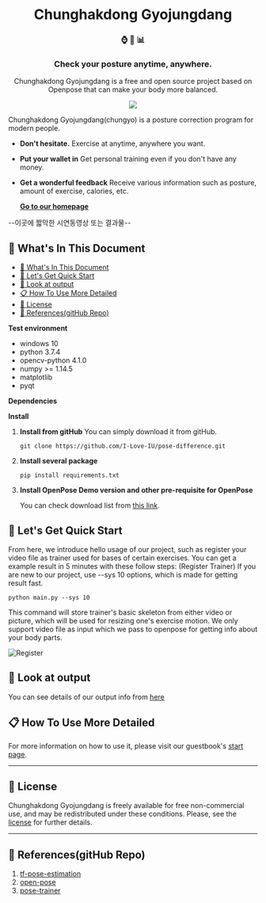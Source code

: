 <h1 align="center">
  Chunghakdong Gyojungdang
</h1>

<h3 align="center">
  ⌚ 💪 📊
</h3>
<h3 align="center">
  Check your posture anytime, anywhere.
</h3>
<p align="center">
  Chunghakdong Gyojungdang is a free and open source project based on Openpose that can make your body more  balanced.
</p>
<p align="center">
  <a href='https://travis-ci.org/I-Love-IU/pose-difference'><img src = "https://travis-ci.org/I-Love-IU/pose-difference.svg?branch=dev"></a>
</p>

Chunghakdong Gyojungdang(chungyo) is a posture correction program for modern people.

- **Don't hesitate.** Exercise at anytime, anywhere you want.
- **Put your wallet in** Get personal training even if you don't have any money.
- **Get a wonderful feedback** Receive various information such as posture, amount of exercise, calories, etc.

  [**Go to our homepage**](https://rhcsky.gitbook.io/chungyo/)

--이곳에 짧막한 시연동영상 또는 결과물--

## 📌 What's In This Document

  - [📌 What's In This Document](#-whats-in-this-document)
  - [🚀 Let's Get Quick Start](#-lets-get-quick-start)
  - [👀 Look at output](#-look-at-output)
  - [📋 How To Use More Detailed](#-how-to-use-more-detailed)
  - [📝 License](#license)
  - [🧷 References(gitHub Repo)](#-referencesgithub-repo)


**Test environment**

- windows 10
- python 3.7.4
- opencv-python 4.1.0
- numpy >= 1.14.5
- matplotlib
- pyqt

**Dependencies**

**Install**

1. **Install from gitHub**
   You can simply download it from gitHub.

   ```
   git clone https://github.com/I-Love-IU/pose-difference.git
   ```

2. **Install several package**
   ```
   pip install requirements.txt
   ```
3. **Install OpenPose Demo version and other pre-requisite for OpenPose**

   You can check download list from [this link](2).

## 🚀 Let's Get Quick Start
 From here, we introduce hello usage of our project, such as register your video file as trainer used for bases of certain exercises.
 You can get a example result in 5 minutes with these follow steps: (Register Trainer) If you are new to our project, use --sys 10 options,
 which is made for getting result fast.

   ```
   python main.py --sys 10
   ```

   This command will store trainer's basic skeleton from either video or picture, which will be used for resizing one's exercise motion. We only support video file as input which we pass to openpose for getting info about your body parts.

   ![Register](https://github.com/I-Love-IU/pose-difference/blob/master/docs/AC_%5B20191011-035747%5D.gif?raw=true)


## 👀 Look at output

You can see details of our output info from [here](https://naver.com)

## 📋 How To Use More Detailed

For more information on how to use it, please visit our guestbook's [start page](https://rhcsky.gitbook.io/chungyo/use/how-to-use).

---

## 📝 License

Chunghakdong Gyojungdang is freely available for free non-commercial use, and may be redistributed under these conditions. Please, see the [license](LICENSE) for further details.

---

## 🧷 References(gitHub Repo)

1. [tf-pose-estimation](https://github.com/ildoonet/tf-pose-estimation)
2. [open-pose](https://github.com/CMU-Perceptual-Computing-Lab/openpose)
3. [pose-trainer](https://github.com/stevenzchen/pose-trainer)
